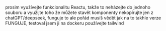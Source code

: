 prosim využívejte funkcionalitu Reactu, takže to neházejte do jednoho souboru a využijte toho že můžete stavět komponenty
nekopírujte jen z chatGPT/deepseek, funguje to ale pořád musíš vědět jak na to
takhle verze FUNGUJE, testoval jsem ji na dockeru
používejte tailwind